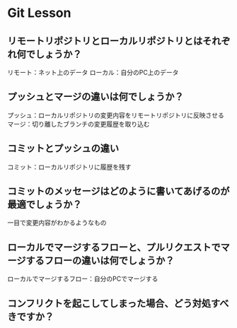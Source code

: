 # Git Lesson

## リモートリポジトリとローカルリポジトリとはそれぞれ何でしょうか？
リモート：ネット上のデータ
ローカル：自分のPC上のデータ

## プッシュとマージの違いは何でしょうか？
プッシュ：ローカルリポジトリの変更内容をリモートリポジトリに反映させる
マージ：切り離したブランチの変更履歴を取り込む

## コミットとプッシュの違い
コミット：ローカルリポジトリに履歴を残す


## コミットのメッセージはどのように書いてあげるのが最適でしょうか？
一目で変更内容がわかるようなもの


## ローカルでマージするフローと、プルリクエストでマージするフローの違いは何でしょうか？
ローカルでマージするフロー：自分のPCでマージする



## コンフリクトを起こしてしまった場合、どう対処すべきですか？

